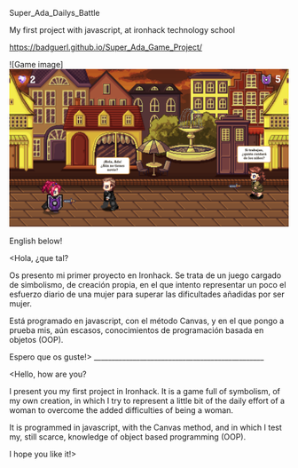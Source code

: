 
Super_Ada_Dailys_Battle

My first project with javascript, at ironhack technology school

https://badguerl.github.io/Super_Ada_Game_Project/

![Game image]
<img src="https://github.com/BadGuerl/Super_Ada_Game_Project/blob/master/assets/img/previsualizacion.png">

English below!

<Hola, ¿que tal?

Os presento mi primer proyecto en Ironhack. Se trata de un juego cargado de simbolismo, de creación propia, en el que intento representar un poco el esfuerzo diario de una mujer para superar las dificultades añadidas por ser mujer.

Está programado en javascript, con el método Canvas, y en el que pongo a prueba mis, aún escasos, conocimientos de programación basada en objetos (OOP).

Espero que os guste!>
      ________________________________________________

<Hello, how are you?

I present you my first project in Ironhack. It is a game full of symbolism, of my own creation, in which I try to represent a little bit of the daily effort of a woman to overcome the added difficulties of being a woman.

It is programmed in javascript, with the Canvas method, and in which I test my, still scarce, knowledge of object based programming (OOP).

I hope you like it!>
